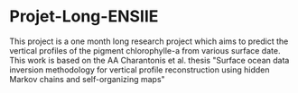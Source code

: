 # Projet-Long-ENSIIE
This project is a one month long research project which aims to predict the vertical profiles of the pigment chlorophylle-a from various surface date. This work is based on the AA Charantonis et al. thesis "Surface ocean data inversion methodology for vertical profile reconstruction using hidden Markov chains and self-organizing maps"
